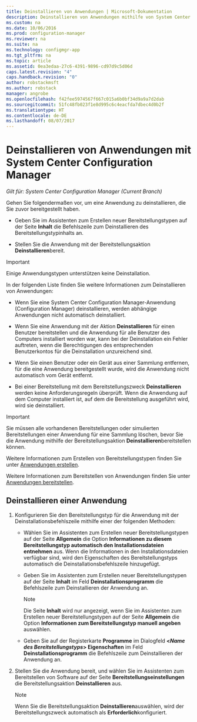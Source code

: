 ```yaml
---
title: Deinstallieren von Anwendungen | Microsoft-Dokumentation
description: Deinstallieren von Anwendungen mithilfe von System Center Configuration Manager
ms.custom: na
ms.date: 10/06/2016
ms.prod: configuration-manager
ms.reviewer: na
ms.suite: na
ms.technology: configmgr-app
ms.tgt_pltfrm: na
ms.topic: article
ms.assetid: 0ea3edaa-27c6-4391-9896-cd97d9c5d06d
caps.latest.revision: "4"
caps.handback.revision: "0"
author: robstackmsft
ms.author: robstack
manager: angrobe
ms.openlocfilehash: f42fee5974567f667c015a6b0bf34d9a9a7d2dab
ms.sourcegitcommit: 51fc48fb023f1e8d995c6c4eacfda7dbec4d0b2f
ms.translationtype: HT
ms.contentlocale: de-DE
ms.lasthandoff: 08/07/2017
---
```

# <a name="uninstall-applications-with-system-center-configuration-manager"></a>Deinstallieren von Anwendungen mit System Center Configuration Manager

*Gilt für: System Center Configuration Manager (Current Branch)*


Gehen Sie folgendermaßen vor, um eine Anwendung zu deinstallieren, die Sie zuvor bereitgestellt haben.

-   Geben Sie im Assistenten zum Erstellen neuer Bereitstellungstypen auf der Seite **Inhalt** die Befehlszeile zum Deinstallieren des Bereitstellungstypinhalts an.  

-   Stellen Sie die Anwendung mit der Bereitstellungsaktion **Deinstallieren**bereit.  

> [!IMPORTANT]  
> Einige Anwendungstypen unterstützen keine Deinstallation.  

 In der folgenden Liste finden Sie weitere Informationen zum Deinstallieren von Anwendungen:  

-   Wenn Sie eine System Center Configuration Manager-Anwendung (Configuration Manager) deinstallieren, werden abhängige Anwendungen nicht automatisch deinstalliert.  

-   Wenn Sie eine Anwendung mit der Aktion **Deinstallieren** für einen Benutzer bereitstellen und die Anwendung für alle Benutzer des Computers installiert worden war, kann bei der Deinstallation ein Fehler auftreten, wenn die Berechtigungen des entsprechenden Benutzerkontos für die Deinstallation unzureichend sind.  

-   Wenn Sie einen Benutzer oder ein Gerät aus einer Sammlung entfernen, für die eine Anwendung bereitgestellt wurde, wird die Anwendung nicht automatisch vom Gerät entfernt.  

-   Bei einer Bereitstellung mit dem Bereitstellungszweck **Deinstallieren** werden keine Anforderungsregeln überprüft. Wenn die Anwendung auf dem Computer installiert ist, auf dem die Bereitstellung ausgeführt wird, wird sie deinstalliert.  

> [!IMPORTANT]  
> Sie müssen alle vorhandenen Bereitstellungen oder simulierten Bereitstellungen einer Anwendung für eine Sammlung löschen, bevor Sie die Anwendung mithilfe der Bereitstellungsaktion **Deinstallieren**bereitstellen können.  

 Weitere Informationen zum Erstellen von Bereitstellungstypen finden Sie unter [Anwendungen erstellen](../../apps/deploy-use/create-applications.md).  

 Weitere Informationen zum Bereitstellen von Anwendungen finden Sie unter [Anwendungen bereitstellen](../../apps/deploy-use/deploy-applications.md).  

## <a name="uninstall-an-application"></a>Deinstallieren einer Anwendung  

1.  Konfigurieren Sie den Bereitstellungstyp für die Anwendung mit der Deinstallationsbefehlszeile mithilfe einer der folgenden Methoden:  

    -   Wählen Sie im Assistenten zum Erstellen neuer Bereitstellungstypen auf der Seite **Allgemein** die Option **Informationen zu diesem Bereitstellungstyp automatisch den Installationsdateien entnehmen** aus. Wenn die Informationen in den Installationsdateien verfügbar sind, wird den Eigenschaften des Bereitstellungstyps automatisch die Deinstallationsbefehlszeile hinzugefügt.  

    -   Geben Sie im Assistenten zum Erstellen neuer Bereitstellungstypen auf der Seite **Inhalt** im Feld **Deinstallationsprogramm** die Befehlszeile zum Deinstallieren der Anwendung an.  

        > [!NOTE]  
        >  Die Seite **Inhalt** wird nur angezeigt, wenn Sie im Assistenten zum Erstellen neuer Bereitstellungstypen auf der Seite **Allgemein** die Option **Informationen zum Bereitstellungstyp manuell angeben** auswählen.  

    -   Geben Sie auf der Registerkarte **Programme** im Dialogfeld **<*Name des Bereitstellungstyps*> Eigenschaften** im Feld **Deinstallationsprogramm** die Befehlszeile zum Deinstallieren der Anwendung an.  

2.  Stellen Sie die Anwendung bereit, und wählen Sie im Assistenten zum Bereitstellen von Software auf der Seite **Bereitstellungseinstellungen** die Bereitstellungsaktion **Deinstallieren** aus.  

    > [!NOTE]  
    >  Wenn Sie die Bereitstellungsaktion **Deinstallieren**auswählen, wird der Bereitstellungszweck automatisch als **Erforderlich**konfiguriert.  
